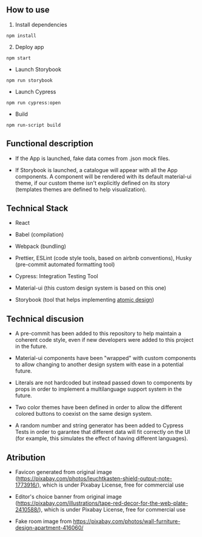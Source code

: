 ## How to use

1. Install dependencies

```
npm install
```

2. Deploy app

```
npm start
```

- Launch Storybook

```
npm run storybook
```

- Launch Cypress

```
npm run cypress:open
```

- Build

```
npm run-script build
```

## Functional description

- If the App is launched, fake data comes from .json mock files.

- If Storybook is launched, a catalogue will appear with all the App components. A component will be rendered with its default material-ui theme, if our custom theme isn't explicitly defined on its story (templates themes are defined to help visualization).

## Technical Stack

- React

- Babel (compilation)
- Webpack (bundling)

- Prettier, ESLint (code style tools, based on airbnb conventions), Husky (pre-commit automated formatting tool)

- Cypress: Integration Testing Tool

- Material-ui (this custom design system is based on this one)
- Storybook (tool that helps implementing [atomic design](https://bradfrost.com/blog/post/atomic-web-design/))

## Technical discusion

- A pre-commit has been added to this repository to help maintain a coherent code style, even if new developers were added to this project in the future.

- Material-ui components have been "wrapped" with custom components to allow changing to another design system with ease in a potential future.

- Literals are not hardcoded but instead passed down to components by props in order to implement a multilanguage support system in the future.

- Two color themes have been defined in order to allow the different colored buttons to coexist on the same design system.

- A random number and string generator has been added to Cypress Tests in order to garantee that different data will fit correctly on the UI (for example, this simulates the effect of having different languages).

## Atribution

- Favicon generated from original image (https://pixabay.com/photos/leuchtkasten-shield-output-note-1773916/), which is under Pixabay License, free for commercial use

- Editor's choice banner from original image (https://pixabay.com/illustrations/tape-red-decor-for-the-web-plate-2410588/), which is under Pixabay License, free for commercial use

- Fake room image from https://pixabay.com/photos/wall-furniture-design-apartment-416060/
